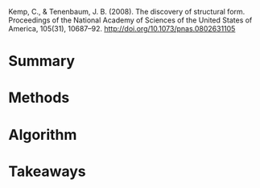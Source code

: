 Kemp, C., & Tenenbaum, J. B. (2008). The discovery of structural form. Proceedings of the National Academy of Sciences of the United States of America, 105(31), 10687–92. http://doi.org/10.1073/pnas.0802631105

# Summary

# Methods

# Algorithm

# Takeaways